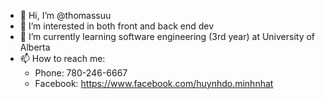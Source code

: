 - 👋 Hi, I’m @thomassuu
- 👀 I’m interested in both front and back end dev
- 🌱 I’m currently learning software engineering (3rd year) at University of Alberta
- 📫 How to reach me:
    * Phone: 780-246-6667
    * Facebook: https://www.facebook.com/huynhdo.minhnhat

<!---
thomassuu/thomassuu is a ✨ special ✨ repository because its `README.md` (this file) appears on your GitHub profile.
You can click the Preview link to take a look at your changes.
--->
